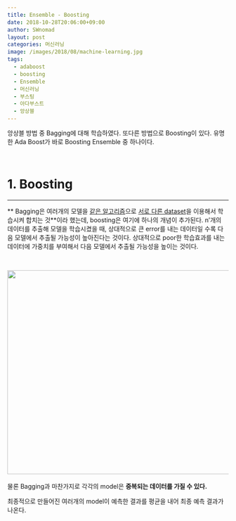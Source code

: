 ```yaml
---
title: Ensemble - Boosting
date: 2018-10-28T20:06:00+09:00
author: SWnomad
layout: post
categories: 머신러닝
image: /images/2018/08/machine-learning.jpg
tags:
  - adaboost
  - boosting
  - Ensemble
  - 머신러닝
  - 부스팅
  - 아다부스트
  - 앙상블
---
```

앙상블 방법 중 Bagging에 대해 학습하였다. 또다른 방법으로 Boosting이 있다. 유명한 Ada Boost가 바로 Boosting Ensemble 중 하나이다.

&nbsp;

# 1. Boosting

* * *

** Bagging은 여러개의 모델을 <span style="text-decoration: underline;">같은 알고리즘</span>으로 <span style="text-decoration: underline;">서로 다른 dataset</span>을 이용해서 학습시켜 합치는 것**이라 했는데, boosting은 여기에 하나의 개념이 추가된다. n&#8217;개의 데이터를 추출해 모델을 학습시켰을 때, 상대적으로 큰 error를 내는 데이터일 수록 다음 모델에서 추출될 가능성이 높아진다는 것이다. 상대적으로 poor한 학습효과를 내는 데이터에 가중치를 부여해서 다음 모델에서 추출될 가능성을 높이는 것이다.

&nbsp;

<img class="aligncenter size-full wp-image-1247" src="/images/2018/10/no-name-7.jpg" alt="" width="971" height="464" srcset="/images/2018/10/no-name-7.jpg 971w, /images/2018/10/no-name-7-300x143.jpg 300w, /images/2018/10/no-name-7-768x367.jpg 768w" sizes="(max-width: 971px) 100vw, 971px" /> 

물론 Bagging과 마찬가지로 각각의 model은 **중복되는 데이터를 가질 수 있다.**

최종적으로 만들어진 여러개의 model이 예측한 결과를 평균을 내어 최종 예측 결과가 나온다.